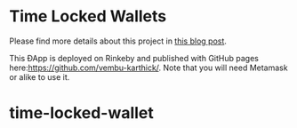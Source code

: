 # Time Locked Wallets

Please find more details about this project in [this blog post](https://www.toptal.com/ethereum-smart-contract/time-locked-wallet-truffle-tutorial#distinguish-only-choice-engineers).

This ÐApp is deployed on Rinkeby and published with GitHub pages here:https://github.com/vembu-karthick/.
Note that you will need Metamask or alike to use it.
# time-locked-wallet

